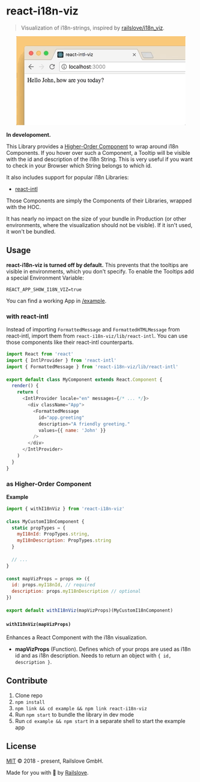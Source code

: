# react-i18n-viz

> Visualization of i18n-strings, inspired by [railslove/i18n_viz](https://github.com/railslove/i18n_viz).

<p align="center">
  <img src=".github/demo.gif" width="450" height="236" />
</p>

**In developoment.**

This Library provides a [Higher-Order Component](https://reactjs.org/docs/higher-order-components.html) to wrap around i18n Components. If you hover over such a Component, a Tooltip will be visible with the id and description of the i18n String. This is very useful if you want to check in your Browser which String belongs to which id.

It also includes support for popular i18n Libraries:

* [react-intl](https://github.com/yahoo/react-intl)

Those Components are simply the Components of their Libraries, wrapped with the HOC.

It has nearly no impact on the size of your bundle in Production (or other environments, where the visualization should not be visible). If it isn't used, it won't be bundled.

## Usage

**react-i18n-viz is turned off by default.** This prevents that the tooltips are visible in environments, which you don't specify. To enable the Tooltips add a special Environment Variable:

```
REACT_APP_SHOW_I18N_VIZ=true
```

You can find a working App in [/example](example).

### with react-intl

Instead of importing `FormattedMessage` and `FormattedHTMLMessage` from react-intl, import them from `react-i18n-viz/lib/react-intl`. You can use those components like their react-intl counterparts.

```js
import React from 'react'
import { IntlProvider } from 'react-intl'
import { FormattedMessage } from 'react-i18n-viz/lib/react-intl'

export default class MyComponent extends React.Component {
  render() {
    return (
      <IntlProvider locale="en" messages={/* ... */}>
        <div className="App">
          <FormattedMessage
            id="app.greeting"
            description="A friendly greeting."
            values={{ name: 'John' }}
          />
        </div>
      </IntlProvider>
    )
  }
}
```

### as Higher-Order Component

**Example**

```js
import { withI18nViz } from 'react-i18n-viz'

class MyCustomI18nComponent {
  static propTypes = {
    myI18nId: PropTypes.string,
    myI18nDescription: PropTypes.string
  }

  // ...
}

const mapVizProps = props => ({
  id: props.myI18nId, // required
  description: props.myI18nDescription // optional
})

export default withI18nViz(mapVizProps)(MyCustomI18nComponent)
```

#### `withI18nViz(mapVizProps)`

Enhances a React Component with the i18n visualization.

* **mapVizProps** (Function). Defines which of your props are used as i18n id and as i18n description. Needs to return an object with `{ id, description }`.

## Contribute

1.  Clone repo
2.  `npm install`
3.  `npm link && cd example && npm link react-i18n-viz`
4.  Run `npm start` to bundle the library in dev mode
5.  Run `cd example && npm start` in a separate shell to start the example app

## License

[MIT](LICENSE) © 2018 - present, Railslove GmbH.

Made for you with 💚 by [Railslove](https://www.railslove.com/).
